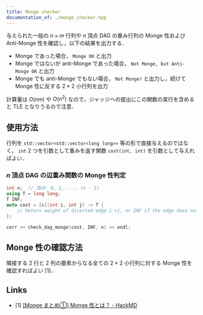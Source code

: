 ```yaml
---
title: Monge checker
documentation_of: ./monge_checker.hpp
---
```


与えられた一般の $n \times m$ 行列や $n$ 頂点 DAG の重み行列の Monge 性および Anti-Monge 性を確認し，以下の結果を出力する．

- Monge であった場合， `Monge OK` と出力
- Monge ではないが anti-Monge であった場合， `Not Monge, but Anti-Monge OK` と出力
- Monge でも anti-Monge でもない場合， `Not Monge!` と出力し，続けて Monge 性に反する $2 \times 2$ 小行列を出力

計算量は $O(nm)$ や $O(n^2)$ なので，ジャッジへの提出にこの関数の実行を含めると TLE となりうるので注意．

## 使用方法

行列を `std::vector<std::vector<long long>>` 等の形で直接与えるのではなく， `int` 2 つを引数として重みを返す関数 `cost(int, int)` を引数として与えればよい．

### $n$ 頂点 DAG の辺重み関数の Monge 性判定

```cpp
int n;  // 頂点: 0, 1, ..., (n - 1)
using T = long long;
T INF;
auto cost = [&](int i, int j) -> T {
    // Return weight of directed edge i->j, or INF if the edge does not exist.
};

cerr << check_dag_monge(cost, INF, n) << endl;
```

## Monge 性の確認方法

隣接する 2 行と 2 列の要素からなる全ての $2 \times 2$ 小行列に対する Monge 性を確認すればよい [1]．

## Links

- [1] [[Monge まとめ①] Monge 性とは？ - HackMD](https://hackmd.io/@tatyam-prime/monge1)
